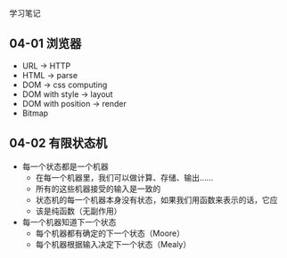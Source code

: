 学习笔记
## 04-01 浏览器
 * URL -> HTTP
 * HTML -> parse
 * DOM -> css computing
 * DOM with style -> layout
 * DOM with position -> render
 * Bitmap

## 04-02 有限状态机
* 每一个状态都是一个机器
    - 在每一个机器里，我们可以做计算、存储、输出......
    - 所有的这些机器接受的输入是一致的
    - 状态机的每一个机器本身没有状态，如果我们用函数来表示的话，它应
    - 该是纯函数（无副作用） 
* 每一个机器知道下一个状态
    - 每个机器都有确定的下一个状态（Moore） 
    - 每个机器根据输入决定下一个状态（Mealy）